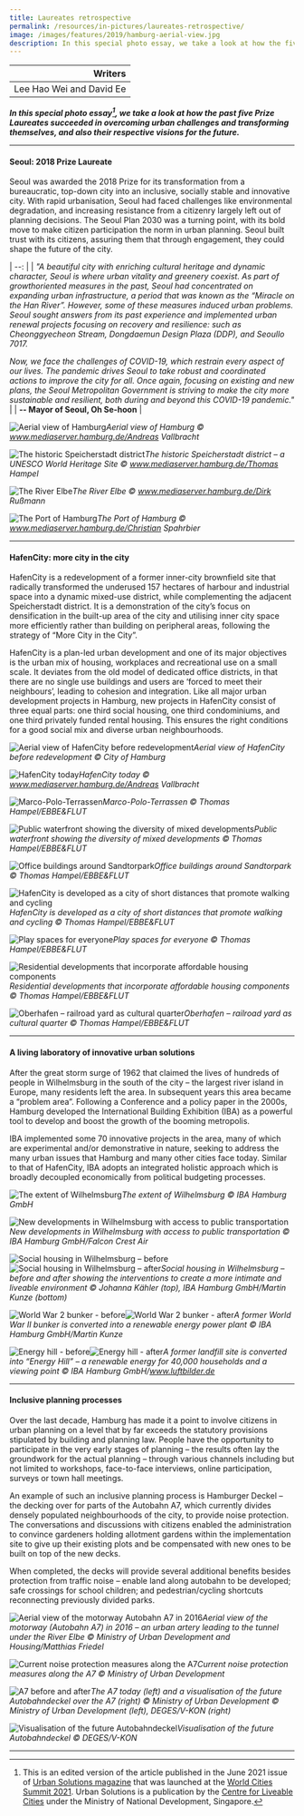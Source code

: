 ```yaml
---
title: Laureates retrospective
permalink: /resources/in-pictures/laureates-retrospective/
image: /images/features/2019/hamburg-aerial-view.jpg
description: In this special photo essay, we take a look at how the five Prize Laureates succeeded in overcoming urban challenges and transforming themselves, and also their respective visions for the future.
---
```


| Writers |
| --: |
| Lee Hao Wei and David Ee |

***In this special photo essay[^first], we take a look at how the past five Prize Laureates succeeded in overcoming urban challenges and transforming themselves, and also their respective visions for the future.***

---

#### **Seoul: 2018 Prize Laureate** 

Seoul was awarded the 2018 Prize for its transformation from a bureaucratic, top-down city into an inclusive, socially stable and innovative city. With rapid urbanisation, Seoul had faced challenges like environmental degradation, and increasing resistance from a citizenry largely left out of planning decisions. The Seoul Plan 2030 was a turning point, with its bold move to make citizen participation the norm in urban planning. Seoul built trust with its citizens, assuring them that through engagement, they could shape the future of the city.

| --: |
| *"A beautiful city with enriching cultural heritage and dynamic character, Seoul is where urban vitality and greenery coexist. As part of growthoriented measures in the past, Seoul had concentrated on expanding urban infrastructure, a period that was known as the “Miracle on the Han River”. However, some of these measures induced urban problems. Seoul sought answers from its past experience and implemented urban renewal projects focusing on recovery and resilience: such as Cheonggyecheon Stream, Dongdaemun Design Plaza (DDP), and Seoullo 7017.*

*Now, we face the challenges of COVID-19, which restrain every aspect of our lives. The pandemic drives Seoul to take robust and coordinated actions to improve the city for all. Once again, focusing on existing and new plans, the Seoul Metropolitan Government is striving to make the city more sustainable and resilient, both during and beyond this COVID-19 pandemic."* |
| **-- Mayor of Seoul, Oh Se-hoon** |

![Aerial view of Hamburg](/images/features/2019/hamburg-aerial-view.jpg/)*Aerial view of Hamburg © www.mediaserver.hamburg.de/Andreas Vallbracht*

![The historic Speicherstadt district](/images/features/2019/hamburg-speicherstadt.jpg/)*The historic Speicherstadt district – a UNESCO World Heritage Site © www.mediaserver.hamburg.de/Thomas Hampel*

![The River Elbe](/images/features/2019/hamburg-river-elbe.jpg/)*The River Elbe © www.mediaserver.hamburg.de/Dirk Rußmann*

![The Port of Hamburg](/images/features/2019/hamburg-port.jpg/)*The Port of Hamburg © www.mediaserver.hamburg.de/Christian Spahrbier*

---

#### **HafenCity: more city in the city** 

HafenCity is a redevelopment of a former inner-city brownfield site that radically transformed the underused 157 hectares of harbour and industrial space into a dynamic mixed-use district, while complementing the adjacent Speicherstadt district. It is a demonstration of the city’s focus on densification in the built-up area of the city and utilising inner city space more efficiently rather than building on peripheral areas, following the strategy of “More City in the City”. 

HafenCity is a plan-led urban development and one of its major objectives is the urban mix of housing, workplaces and recreational use on a small scale. It deviates from the old model of dedicated office districts, in that there are no single use buildings and users are ‘forced to meet their neighbours’, leading to cohesion and integration. Like all major urban development projects in Hamburg, new projects in HafenCity consist of three equal parts: one third social housing, one third condominiums, and one third privately funded rental housing. This ensures the right conditions for a good social mix and diverse urban neighbourhoods. 

![Aerial view of HafenCity before redevelopment](/images/features/2019/hafencity-before.jpg/)*Aerial view of HafenCity before redevelopment © City of Hamburg*

![HafenCity today](/images/features/2019/hafencity-today.jpg/)*HafenCity today © www.mediaserver.hamburg.de/Andreas Vallbracht*

![Marco-Polo-Terrassen](/images/features/2019/marco-polo-terrassen.jpg/)*Marco-Polo-Terrassen © Thomas Hampel/EBBE&FLUT*

![Public waterfront showing the diversity of mixed developments](/images/features/2019/hafencity-waterfront.jpg/)*Public waterfront showing the diversity of mixed developments © Thomas Hampel/EBBE&FLUT*

![Office buildings around Sandtorpark](/images/features/2019/hafencity-sandtorpark.jpg/)*Office buildings around Sandtorpark © Thomas Hampel/EBBE&FLUT*

![HafenCity is developed as a city of short distances that promote walking and cycling](/images/features/2019/hafencity-short-distances.jpg/)*HafenCity is developed as a city of short distances that promote walking and cycling © Thomas Hampel/EBBE&FLUT*

![Play spaces for everyone](/images/features/2019/hafencity-play-spaces.jpg/)*Play spaces for everyone © Thomas Hampel/EBBE&FLUT*

![Residential developments that incorporate affordable housing components](/images/features/2019/hafencity-residential.jpg/)*Residential developments that incorporate affordable housing components © Thomas Hampel/EBBE&FLUT*

![Oberhafen – railroad yard as cultural quarter](/images/features/2019/hafencity-oberhafen.jpg/)*Oberhafen – railroad yard as cultural quarter © Thomas Hampel/EBBE&FLUT*

---

#### **A living laboratory of innovative urban solutions** 

After the great storm surge of 1962 that claimed the lives of hundreds of people in Wilhelmsburg in the south of the city – the largest river island in Europe, many residents left the area. In subsequent years this area became a “problem area”. Following a Conference and a policy paper in the 2000s, Hamburg developed the International Building Exhibition (IBA) as a powerful tool to develop and boost the growth of the booming metropolis. 

IBA implemented some 70 innovative projects in the area, many of which are experimental and/or demonstrative in nature, seeking to address the many urban issues that Hamburg and many other cities face today. Similar to that of HafenCity, IBA adopts an integrated holistic approach which is broadly decoupled economically from political budgeting processes. 

![The extent of Wilhelmsburg](/images/features/2019/wilhelmsburg.jpg/)*The extent of Wilhelmsburg © IBA Hamburg GmbH*

![New developments in Wilhelmsburg with access to public transportation](/images/features/2019/wilhelmsburg-new-developments.jpg/)*New developments in Wilhelmsburg with access to public transportation © IBA Hamburg GmbH/Falcon Crest Air*

![Social housing in Wilhelmsburg – before](/images/features/2019/wilhelmsburg-housing-before.jpg/)![Social housing in Wilhelmsburg – after](/images/features/2019/wilhelmsburg-housing-after.jpg/)*Social housing in Wilhelmsburg – before and after showing the interventions to create a more intimate and liveable environment © Johanna Kähler (top), IBA Hamburg GmbH/Martin Kunze (bottom)*

![World War 2 bunker - before](/images/features/2019/wilhelmsburg-bunker-before.jpg/)![World War 2 bunker - after](/images/features/2019/wilhelmsburg-bunker-after.jpg/)*A former World War II bunker is converted into a renewable energy power plant © IBA Hamburg GmbH/Martin Kunze*

![Energy hill - before](/images/features/2019/wilhelmsburg-energyhill-before.jpg/)![Energy hill - after](/images/features/2019/wilhelmsburg-energyhill-after.jpg/)*A former landfill site is converted into “Energy Hill” – a renewable energy for 40,000 households and a viewing point © IBA Hamburg GmbH/www.luftbilder.de*

---

#### **Inclusive planning processes**

Over the last decade, Hamburg has made it a point to involve citizens in urban planning on a level that by far exceeds the statutory provisions stipulated by building and planning law. People have the opportunity to participate in the very early stages of planning – the results often lay the groundwork for the actual planning – through various channels including but not limited to workshops, face-to-face interviews, online participation, surveys or town hall meetings. 

An example of such an inclusive planning process is Hamburger Deckel – the decking over for parts of the Autobahn A7, which currently divides densely populated neighbourhoods of the city, to provide noise protection. The conversations and discussions with citizens enabled the administration to convince gardeners holding allotment gardens within the implementation site to give up their existing plots and be compensated with new ones to be built on top of the new decks. 

When completed, the decks will provide several additional benefits besides protection from traffic noise – enable land along autobahn to be developed; safe crossings for school children; and pedestrian/cycling shortcuts reconnecting previously divided parks.

![Aerial view of the motorway Autobahn A7 in 2016](/images/features/2019/hamburg-a7.jpg/)*Aerial view of the motorway (Autobahn A7) in 2016 – an urban artery leading to the tunnel under the River Elbe © Ministry of Urban Development and Housing/Matthias Friedel*

![Current noise protection measures along the A7](/images/features/2019/hamburg-a7-noise-barriers.jpg/)*Current noise protection measures along the A7 © Ministry of Urban Development*

![A7 before and after](/images/features/2019/hamburg-a7-before-after.jpg/)*The A7 today (left) and a visualisation of the future Autobahndeckel over the A7 (right) © Ministry of Urban Development © Ministry of Urban Development (left), DEGES/V-KON (right)*

![Visualisation of the future Autobahndeckel](/images/features/2019/hamburg-autobahndeckel.jpg/)*Visualisation of the future Autobahndeckel © DEGES/V-KON*

---

[^first]: This is an edited version of the article published in the June 2021 issue of [Urban Solutions magazine](https://go.gov.sg/urbsol19) that was launched at the [World Cities Summit 2021](https://www.worldcitiessummit.com.sg). Urban Solutions is a publication by the [Centre for Liveable Cities](https://www.clc.gov.sg) under the Ministry of National Development, Singapore. 
